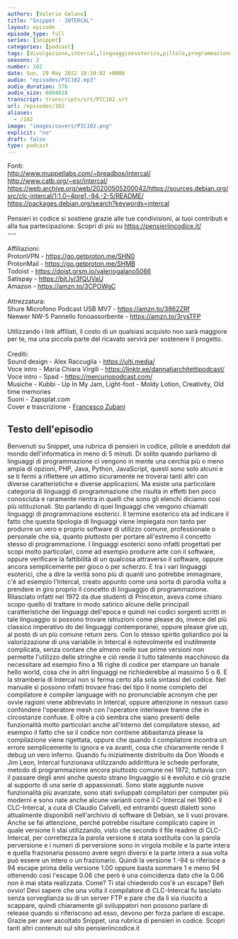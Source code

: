 ```yaml
---
authors: [Valerio Galano]
title: "Snippet - INTERCAL"
layout: episode
episode_type: full
series: [Snippet]
categories: [podcast]
tags: [divulgazione,intercal,linguaggioesoterico,pillole,programmazione,software,storia]
seasons: 2
number: 102
date: Sun, 29 May 2022 10:10:02 +0000
audio: "episodes/PIC102.mp3"
audio_duration: 376
audio_size: 6004818
transcript: transcripts/srt/PIC102.srt
url: /episodes/102
aliases: 
  - /102
image: "images/covers/PIC102.png"
explicit: "no"
draft: false
type: podcast
---
```

Fonti: <br /><a href="http://www.muppetlabs.com/~breadbox/intercal/" rel="noopener">http://www.muppetlabs.com/~breadbox/intercal/</a> <br /><a href="http://www.catb.org/~esr/intercal/" rel="noopener">http://www.catb.org/~esr/intercal/</a> <br /><a href="https://web.archive.org/web/20200505200042/https://sources.debian.org/src/clc-intercal/1:1.0~4pre1.-94.-2-5/README/" rel="noopener">https://web.archive.org/web/20200505200042/https://sources.debian.org/src/clc-intercal/1:1.0~4pre1.-94.-2-5/README/</a> <br /><a href="https://packages.debian.org/search?keywords=intercal" rel="noopener">https://packages.debian.org/search?keywords=intercal</a> <br /><br />Pensieri in codice si sostiene grazie alle tue condivisioni, ai tuoi contributi e alla tua partecipazione. Scopri di più su <a href="https://pensieriincodice.it/" rel="noopener">https://pensieriincodice.it/</a> <br />---<br /><br />Affiliazioni:<br />ProtonVPN - <a href="https://go.getproton.me/SHN0" rel="noopener">https://go.getproton.me/SHN0</a> <br />ProtonMail - <a href="https://go.getproton.me/SHMB" rel="noopener">https://go.getproton.me/SHMB</a> <br />Todoist - <a href="https://doist.grsm.io/valeriogalano5066" rel="noopener">https://doist.grsm.io/valeriogalano5066</a> <br />Satispay - <a href="https://bit.ly/3fQUVaU" rel="noopener">https://bit.ly/3fQUVaU</a> <br />Amazon - <a href="https://amzn.to/3CPOWgC" rel="noopener">https://amzn.to/3CPOWgC</a> <br /><br />Attrezzatura:<br />Shure Microfono Podcast USB MV7 - <a href="https://amzn.to/3862ZRf" rel="noopener">https://amzn.to/3862ZRf</a> <br />Neewer NW-5 Pannello fonoassorbente - <a href="https://amzn.to/3rysTFP" rel="noopener">https://amzn.to/3rysTFP</a> <br /><br />Utilizzando i link affiliati, il costo di un qualsiasi acquisto non sarà maggiore per te, ma una piccola parte del ricavato servirà per sostenere il progetto.<br /><br />Crediti:<br />Sound design - Alex Raccuglia - <a href="https://ulti.media/" rel="noopener">https://ulti.media/</a> <br />Voce intro - Maria Chiara Virgili - <a href="https://linktr.ee/dannatiarchitettipodcast/" rel="noopener">https://linktr.ee/dannatiarchitettipodcast/</a>  <br />Voce intro - Spad - <a href="https://mercuriopodcast.com/" rel="noopener">https://mercuriopodcast.com/</a> <br />Musiche - Kubbi - Up In My Jam, Light-foot - Moldy Lotion, Creativity, Old time memories<br />Suoni - Zapsplat.com<br />Cover e trascrizione - <a href="https://it.linkedin.com/in/francesco-zubani-5957081a6" rel="noopener">Francesco Zubani</a>

<!-- more -->

## Testo dell'episodio

Benvenuti su Snippet, una rubrica di pensieri in codice, pillole e aneddoti dal mondo dell'informatica
in meno di 5 minuti.
Di solito quando parliamo di linguaggi di programmazione ci vengono in mente una cerchia
più o meno ampia di opzioni, PHP, Java, Python, JavaScript, questi sono solo alcuni e se ti
fermi a riflettere un attimo sicuramente ne troverai tanti altri con diverse caratteristiche
e diverse applicazioni.
Ma esiste una particolare categoria di linguaggi di programmazione che risulta in effetti ben
poco conosciuta e raramente rientra in quelli che sono gli elenchi diciamo così più istituzionali.
Sto parlando di quei linguaggi che vengono chiamati linguaggi di programmazione esoterici.
Il termine esoterico sta ad indicare il fatto che questa tipologia di linguaggi viene impiegata
non tanto per produrre un vero e proprio software di utilizzo comune, professionale o personale
che sia, quanto piuttosto per portare all'estremo il concetto stesso di programmazione.
I linguaggi esoterici sono infatti progettati per scopi molto particolari, come ad esempio
produrre arte con il software, oppure verificare la fattibilità di un qualcosa attraverso
il software, oppure ancora semplicemente per gioco o per scherzo.
E tra i vari linguaggi esoterici, che a dire la verità sono più di quanti uno potrebbe
immaginare, c'è ad esempio l'Intercal, creato appunto come una sorta di parodia volta a prendere
in giro proprio il concetto di linguaggio di programmazione.
Rilasciato infatti nel 1972 da due studenti di Princeton, aveva come chiaro scopo quello
di trattare in modo satirico alcune delle principali caratteristiche dei linguaggi dell'epoca
e quindi nei codici sorgenti scritti in tale linguaggio si possono trovare istruzioni come
please do, invece del più classico imperativo do dei linguaggi contemporanei, oppure please
give up, al posto di un più comune return zero.
Con lo stesso spirito goliardico poi la valorizzazione di una variabile in Intercal è notevolmente
ed inutilmente complicata, senza contare che almeno nelle sue prime versioni non permette
l'utilizzo delle stringhe e ciò rende il tutto talmente macchinoso da necessitare ad
esempio fino a 16 righe di codice per stampare un banale hello world, cosa che in altri linguaggi
ne richiederebbe al massimo 5 o 6.
E la stramberia di Intercal non si ferma certo alla sola sintassi del codice.
Nel manuale si possono infatti trovare frasi del tipo il nome completo del compilatore
è compiler language with no pronunciable acronym che per ovvie ragioni viene abbreviato
in Intercal, oppure attenzione in nessun caso confondere l'operatore mesh con l'operatore
interleave tranne che in circostanze confuse.
E oltre a ciò sembra che siano presenti delle funzionalità molto particolari anche all'interno
del compilatore stesso, ad esempio il fatto che se il codice non contiene abbastanza please
la compilazione viene rigettata, oppure che quando il compilatore incontra un errore semplicemente
lo ignora e va avanti, cosa che chiaramente rende il debug un vero inferno.
Quando fu inizialmente distribuito da Don Woods e Jim Leon, Intercal funzionava utilizzando
addirittura le schede perforate, metodo di programmazione ancora piuttosto comune nel
1972, tuttavia con il passare degli anni anche questo strano linguaggio si è evoluto e ciò
grazie al supporto di una serie di appassionati.
Sono state aggiunte nuove funzionalità più avanzate, sono stati sviluppati compilatori
per computer più moderni e sono nate anche alcune varianti come il C-Intercal nel 1990
e il CLC-Intercal, a cura di Claudio Calvelli, ed entrambi questi dialetti sono attualmente
disponibili nell'archivio di software di Debian, se li vuoi provare.
Anche se fai attenzione, perché potrebbe risultare complicato capire in quale versione
li stai utilizzando, visto che secondo il file readme di CLC-Intercal, per correttezza
la parola versione è stata sostituita con la parola perversione e i numeri di perversione
sono in virgola mobile e la parte intera e quella frazionaria possono avere segni diversi
e la parte intera a sua volta può essere un intero o un frazionario.
Quindi la versione 1.-94 si riferisce a 94 escape prima della versione 1.00 oppure basta
sommare 1 e meno 94 ottenendo così l'escape 0.06 che però è una coincidenza dato che
la 0.06 non è mai stata realizzata.
Come?
Ti stai chiedendo cos'è un escape?
Beh ovvio!
Devi sapere che una volta il compilatore di CLC-Intercal fu lasciato senza sorveglianza
su di un server FTP e pare che da lì sia riuscito a scappare, quindi chiaramente gli
sviluppatori non possono parlare di release quando si riferiscono ad esso, devono per
forza parlare di escape.
Grazie per aver ascoltato Snippet, una rubrica di pensieri in codice.
Scopri tanti altri contenuti sul sito pensieriincodice.it


